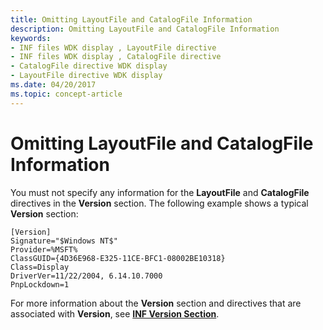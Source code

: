 ```yaml
---
title: Omitting LayoutFile and CatalogFile Information
description: Omitting LayoutFile and CatalogFile Information
keywords:
- INF files WDK display , LayoutFile directive
- INF files WDK display , CatalogFile directive
- CatalogFile directive WDK display
- LayoutFile directive WDK display
ms.date: 04/20/2017
ms.topic: concept-article
---
```


# Omitting LayoutFile and CatalogFile Information

You must not specify any information for the **LayoutFile** and **CatalogFile** directives in the **Version** section. The following example shows a typical **Version** section:

```inf
[Version]
Signature="$Windows NT$"
Provider=%MSFT%
ClassGUID={4D36E968-E325-11CE-BFC1-08002BE10318}
Class=Display
DriverVer=11/22/2004, 6.14.10.7000
PnpLockdown=1
```

For more information about the **Version** section and directives that are associated with **Version**, see [**INF Version Section**](../install/inf-version-section.md).
